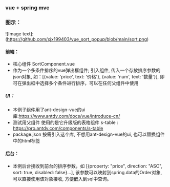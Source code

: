 ### vue + spring mvc

### 图示：
![Image text]:(https://github.com/xjx199403/vue_sort_popup/blob/main/sort.png)

#### 前端： 
* 核心组件 SortComponent.vue
* 作为一个多条件排序的vue弹出框组件; 引入组件, 传入一个存放排序参数的json对象, 如：[{value: 'price', text: '价格'}, {value: 'num', text: '数量'}], 即可在弹出框中选择多个条件进行排序，可以在任何父组件中使用

##### UI：
* 本例子组件用了ant-design-vue的ui库:https://www.antdv.com/docs/vue/introduce-cn/
* 测试用父组件 使用的是它升级版的表格组件 s-table  : https://pro.antdv.com/components/s-table
* package.json 按需引入这个库, 不想用ant-design-vue的ui, 也可以替换组件中的html标签

#### 后台：
* 本例后台接收到前台的排序参数，如 [{property: "price", direction: "ASC", sort: true, disabled: false}...], 该参数可以映射到spring.data的Order对象, 可以直接使用该对象接收, 方便嵌入到sql中查询。
